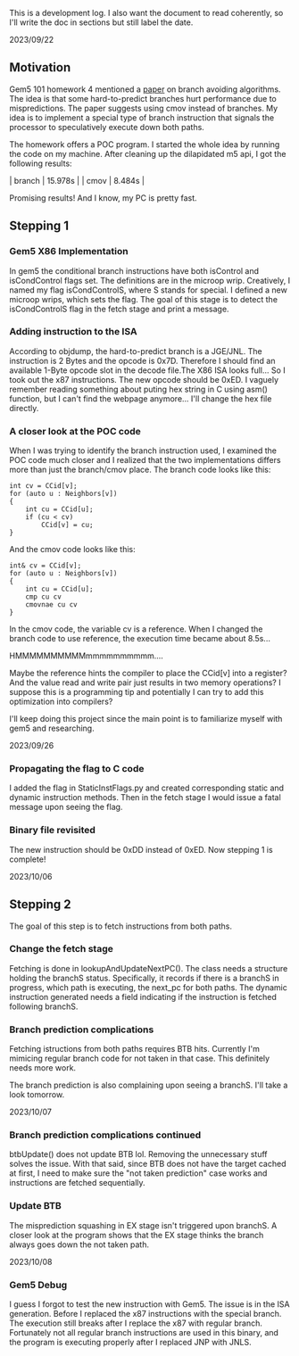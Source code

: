 This is a development log. I also want the document to read coherently, so I'll write the doc in sections but still label the date.

2023/09/22
## Motivation
Gem5 101 homework 4 mentioned a [paper](https://arxiv.org/abs/1411.1460) on branch avoiding algorithms. The idea is that some hard-to-predict branches hurt performance due to mispredictions. The paper suggests using cmov instead of branches. My idea is to implement a special type of branch instruction that signals the processor to speculatively execute down both paths.

The homework offers a POC program. I started the whole idea by running the code on my machine. After cleaning up the dilapidated m5 api, I got the following results:

| branch | 15.978s |
| cmov | 8.484s |

Promising results! And I know, my PC is pretty fast.

## Stepping 1

### Gem5 X86 Implementation
In gem5 the conditional branch instructions have both isControl and isCondControl flags set. The definitions are in the microop wrip. Creatively, I named my flag isCondControlS, where S stands for special. I defined a new microop wrips, which sets the flag. The goal of this stage is to detect the isCondControlS flag in the fetch stage and print a message.

### Adding instruction to the ISA
According to objdump, the hard-to-predict branch is a JGE/JNL. The instruction is 2 Bytes and the opcode is 0x7D. Therefore I should find an available 1-Byte opcode slot in the decode file.The X86 ISA looks full... So I took out the x87 instructions. The new opcode should be 0xED. I vaguely remember reading something about puting hex string in C using asm() function, but I can't find the webpage anymore... I'll change the hex file directly.

### A closer look at the POC code
When I was trying to identify the branch instruction used, I examined the POC code much closer and I realized that the two implementations differs more than just the branch/cmov place. The branch code looks like this:
```
int cv = CCid[v];
for (auto u : Neighbors[v])
{
    int cu = CCid[u];
    if (cu < cv)
        CCid[v] = cu;
}
```
And the cmov code looks like this:
```
int& cv = CCid[v];
for (auto u : Neighbors[v])
{
    int cu = CCid[u];
    cmp cu cv
    cmovnae cu cv
}
```
In the cmov code, the variable cv is a reference. When I changed the branch code to use reference, the execution time became about 8.5s...

HMMMMMMMMMMmmmmmmmmmm....

Maybe the reference hints the compiler to place the CCid[v] into a register? And the value read and write pair just results in two memory operations? I suppose this is a programming tip and potentially I can try to add this optimization into compilers?

I'll keep doing this project since the main point is to familiarize myself with gem5 and researching.

2023/09/26
### Propagating the flag to C code
I added the flag in StaticInstFlags.py and created corresponding static and dynamic instruction methods. Then in the fetch stage I would issue a fatal message upon seeing the flag.

### Binary file revisited
The new instruction should be 0xDD instead of 0xED. Now stepping 1 is complete!

2023/10/06
## Stepping 2
The goal of this step is to fetch instructions from both paths.

### Change the fetch stage
Fetching is done in lookupAndUpdateNextPC(). The class needs a structure holding the branchS status. Specifically, it records if there is a branchS in progress, which path is executing, the next_pc for both paths. The dynamic instruction generated needs a field indicating if the instruction is fetched following branchS.

### Branch prediction complications
Fetching istructions from both paths requires BTB hits. Currently I'm mimicing regular branch code for not taken in that case. This definitely needs more work.

The branch prediction is also complaining upon seeing a branchS. I'll take a look tomorrow.

2023/10/07
### Branch prediction complications continued
btbUpdate() does not update BTB lol. Removing the unnecessary stuff solves the issue. With that said, since BTB does not have the target cached at first, I need to make sure the "not taken prediction" case works and instructions are fetched sequentially.

### Update BTB
The misprediction squashing in EX stage isn't triggered upon branchS. A closer look at the program shows that the EX stage thinks the branch always goes down the not taken path.

2023/10/08
### Gem5 Debug
I guess I forgot to test the new instruction with Gem5. The issue is in the ISA generation. Before I replaced the x87 instructions with the special branch. The execution still breaks after I replace the x87 with regular branch. Fortunately not all regular branch instructions are used in this binary, and the program is executing properly after I replaced JNP with JNLS.